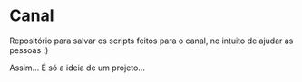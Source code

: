 # Canal
Repositório para salvar os scripts feitos para o canal, no intuito de ajudar as pessoas :)

Assim... É só a ideia de um projeto...

